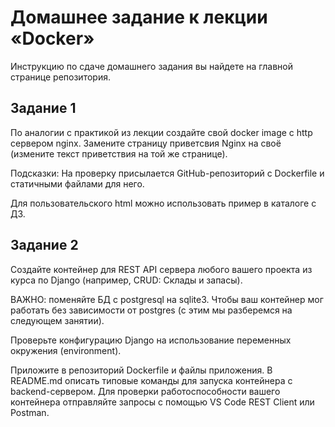 # Домашнее задание к лекции «Docker»
Инструкцию по сдаче домашнего задания вы найдете на главной странице репозитория.

## Задание 1
По аналогии с практикой из лекции создайте свой docker image с http сервером nginx. Замените страницу приветсвия Nginx на своё (измените текст приветствия на той же странице).

Подсказки:
На проверку присылается GitHub-репозиторий с Dockerfile и статичными файлами для него.

Для пользовательского html можно использовать пример в каталоге с ДЗ.

## Задание 2
Создайте контейнер для REST API сервера любого вашего проекта из курса по Django (например, CRUD: Склады и запасы).

ВАЖНО: поменяйте БД с postgresql на sqlite3. Чтобы ваш контейнер мог работать без зависимости от postgres (с этим мы разберемся на следующем занятии).

Проверьте конфигурацию Django на использование переменных окружения (environment).

Приложите в репозиторий Dockerfile и файлы приложения.
В README.md описать типовые команды для запуска контейнера c backend-сервером.
Для проверки работоспособности вашего контейнера отправляйте запросы с помощью VS Code REST Client или Postman.
